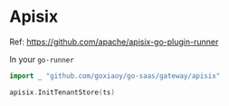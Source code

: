 # Apisix

Ref: https://github.com/apache/apisix-go-plugin-runner

In your `go-runner`
```go
import _ "github.com/goxiaoy/go-saas/gateway/apisix"

apisix.InitTenantStore(ts)
```
